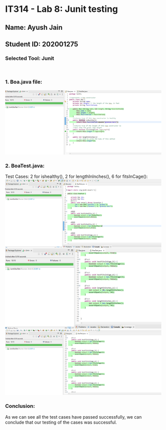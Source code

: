# IT314 - Lab 8: Junit testing
## Name: Ayush Jain
## Student ID: 202001275

### Selected Tool: Junit
<br>

### 1. Boa.java file:
![alt text](https://github.com/ayushj702/Lab-8_202001275/blob/main/s1.png?raw=true)
<br>
### 2. BoaTest.java:
Test Cases: 2 for ishealthy(), 2 for lengthInInches(), 6 for fitsInCage():
![alt text](https://github.com/ayushj702/Lab-8_202001275/blob/main/s2.png?raw=true)
<br>
![alt text](https://github.com/ayushj702/Lab-8_202001275/blob/main/s3.png?raw=true)
<br>
![alt text](https://github.com/ayushj702/Lab-8_202001275/blob/main/s4.png?raw=true)

### Conclusion:
As we can see all the test cases have passed successfully, we can conclude that our testing of the cases was successful.
